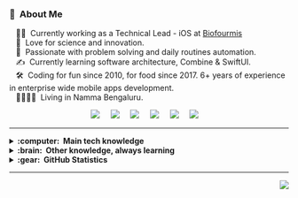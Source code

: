 ### :space_invader: &nbsp;About Me

&nbsp;&nbsp;&nbsp;:technologist: &nbsp;Currently working as a Technical Lead - iOS at [Biofourmis](https://www.biofourmis.com/) \
&nbsp;&nbsp;&nbsp;:seedling: &nbsp;Love for science and innovation.\
&nbsp;&nbsp;&nbsp;:heartbeat: &nbsp;Passionate with problem solving and daily routines automation.\
&nbsp;&nbsp;&nbsp;:writing_hand: &nbsp;Currently learning software architecture, Combine & SwiftUI.\
&nbsp;&nbsp;&nbsp;:hammer_and_wrench: &nbsp;Coding for fun since 2010, for food since 2017. 6+ years of experience in enterprise wide mobile apps development.\
&nbsp;&nbsp;&nbsp;:family_man_woman_girl_girl: &nbsp;Living in Namma Bengaluru.

<p align="center">
  <a href="mailto:udaybhateja@ymail.com?subject=Uday%20Bhateja%20Github"><img src="https://img.shields.io/badge/gmail-%23D14836.svg?&style=for-the-badge&logo=gmail&logoColor=white" /></a>&nbsp;&nbsp;&nbsp;&nbsp;
  <a href="https://www.linkedin.com/in/udbhateja/"><img src="https://img.shields.io/badge/linkedin-%230077B5.svg?&style=for-the-badge&logo=linkedin&logoColor=white" /></a>&nbsp;&nbsp;&nbsp;&nbsp;
  <a href="https://twitter.com/udbhateja"><img src="https://img.shields.io/badge/twitter-%231DA1F2.svg?&style=for-the-badge&logo=twitter&logoColor=white" /></a>&nbsp;&nbsp;&nbsp;&nbsp;
  <a href="https://www.instagram.com/udbhateja/"><img src="https://img.shields.io/badge/instagram-%23dc2743.svg?&style=for-the-badge&logo=instagram&logoColor=white" /></a>&nbsp;&nbsp;&nbsp;&nbsp;
  <a href="https://stackoverflow.com/users/7425588/udbhateja"><img src="https://img.shields.io/badge/-Stackoverflow-FE7A16?style=for-the-badge&logo=stack-overflow&logoColor=white"   /></a>&nbsp;&nbsp;&nbsp;&nbsp;
  <a href="https://udbhateja.github.io/"><img src="https://img.shields.io/badge/Portfolio-%23ffffff.svg?style=for-the-badge&logo=prefect&logoColor=white"   /></a>&nbsp;&nbsp;&nbsp;&nbsp;
</p>

<hr/>

<details>
  <summary><b>:computer: &nbsp;Main tech knowledge</b></summary>
  <br/>

![iOS Development](https://img.shields.io/badge/iOS-000000?style=for-the-badge&logo=ios&logoColor=white)&nbsp;
![macOS Development](https://img.shields.io/badge/mac%20os-000000?style=for-the-badge&logo=apple&logoColor=white)&nbsp;
![WatchOS Development](https://img.shields.io/badge/watchOS-000000?style=for-the-badge&logo=Safari&logoColor=white)&nbsp;\
![Swift](https://img.shields.io/badge/Swift-FA7343?style=for-the-badge&logo=swift&logoColor=white)&nbsp;
![SwiftUI](https://img.shields.io/badge/SwiftUI-00c1e4?style=for-the-badge&logo=swift&logoColor=white)&nbsp;
![Combine](https://img.shields.io/badge/combine-1e394e.svg?style=for-the-badge&logo=chipperci&logoColor=white)
![ObjC](https://img.shields.io/badge/ObjC-DAA520?style=for-the-badge&logo=apple&logoColor=white)&nbsp;\
![Xcode](https://img.shields.io/badge/Xcode-007ACC?style=for-the-badge&logo=Xcode&logoColor=white)&nbsp;
![Atom](https://img.shields.io/badge/Atom-%2366595C.svg?style=for-the-badge&logo=atom&logoColor=white)
![SQLite](https://img.shields.io/badge/SQLite-07405E?style=for-the-badge&logo=sqlite&logoColor=white)&nbsp;
![CoreData](https://img.shields.io/badge/CoreData-39477F?style=for-the-badge&logo=realm&logoColor=white)

</details>

<details>
  <summary><b>:brain: &nbsp;Other knowledge, always learning</b></summary>
  <br/>

![Firebase](https://img.shields.io/badge/FIREBASE-FFCA28.svg?&style=flat&logo=firebase&logoColor=black)&nbsp;
![GithubActions](https://img.shields.io/badge/GITHUB%20ACTIONS-2088FF.svg?&style=flat&logo=github-actions&logoColor=white)&nbsp;\
![GCP](https://img.shields.io/badge/GOOGLE%20CLOUD%20PLATAFORM-4285F4.svg?&style=flat&logo=google-cloud&logoColor=white)&nbsp;
![AWS](https://img.shields.io/badge/AMAZON%20AWS-232F3E.svg?&style=flat&logo=amazon-aws&logoColor=white)&nbsp;
![Cpp](https://img.shields.io/badge/C++-00599C.svg?&style=flat&logo=c%2B%2B&logoColor=white)&nbsp;\
![Bitbucket](https://img.shields.io/badge/bitbucket-%230047B3.svg?style=for-the-badge&logo=bitbucket&logoColor=white)&nbsp;
![Git](https://img.shields.io/badge/git-%23F05033.svg?style=for-the-badge&logo=git&logoColor=white)&nbsp;
![Socket.io](https://img.shields.io/badge/Socket.io-black?style=for-the-badge&logo=socket.io&badgeColor=010101)&nbsp;
  

</details>

<details>
  <summary><b>:gear: &nbsp;GitHub Statistics</b></summary>
  <br/>
    <p align="center">
        <img height="137px" src="https://github-readme-streak-stats.herokuapp.com/?user=udbhateja&hide_border=true&theme=nightowl" />
    </p>
    <p align="center">
        <img height="137px" src="https://github-readme-stats.vercel.app/api?username=udbhateja&hide_title=true&hide_border=true&show_icons=true&include_all_commits=true&count_private=true&line_height=21&theme=nightowl" /> <img height="137px" src="https://github-readme-stats.vercel.app/api/top-langs/?username=udbhateja&hide=html&hide_title=true&hide_border=true&layout=compact&langs_count=8&theme=nightowl" />
    </p>
</details>

<hr/>

<p align="right">
<img src="https://komarev.com/ghpvc/?username=udbhateja&style=plastic&label=Views"><img>
</p>
